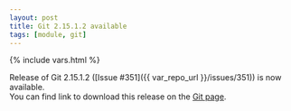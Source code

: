 ```yaml
---
layout: post
title: Git 2.15.1.2 available
tags: [module, git]
---
```

{% include vars.html %}

Release of Git 2.15.1.2 ([Issue #351]({{ var_repo_url }}/issues/351)) is now available.<br />
You can find link to download this release on the [Git page](/modules/git).